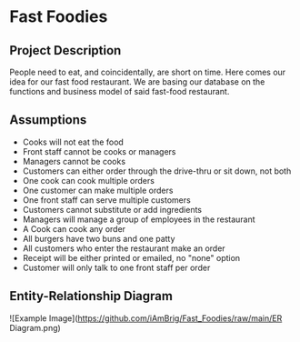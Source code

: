 # Fast Foodies

## Project Description
People need to eat, and coincidentally, are short on time. Here comes our idea for our fast food restaurant. We are basing our database on the functions and business model of said fast-food restaurant.

## Assumptions
- Cooks will not eat the food
- Front staff cannot be cooks or managers
- Managers cannot be cooks
- Customers can either order through the drive-thru or sit down, not both
- One cook can cook multiple orders
- One customer can make multiple orders
- One front staff can serve multiple customers
- Customers cannot substitute or add ingredients
- Managers will manage a group of employees in the restaurant 
- A Cook can cook any order
- All burgers have two buns and one patty
- All customers who enter the restaurant make an order
- Receipt will be either printed or emailed, no "none" option
- Customer will only talk to one front staff per order

## Entity-Relationship Diagram
![Example Image](https://github.com/iAmBrig/Fast_Foodies/raw/main/ER Diagram.png)

